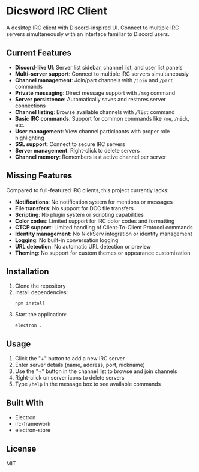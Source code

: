 # Dicsword IRC Client

A desktop IRC client with Discord-inspired UI. Connect to multiple IRC servers simultaneously with an interface familiar to Discord users.

## Current Features

- **Discord-like UI**: Server list sidebar, channel list, and user list panels
- **Multi-server support**: Connect to multiple IRC servers simultaneously
- **Channel management**: Join/part channels with `/join` and `/part` commands
- **Private messaging**: Direct message support with `/msg` command
- **Server persistence**: Automatically saves and restores server connections
- **Channel listing**: Browse available channels with `/list` command
- **Basic IRC commands**: Support for common commands like `/me`, `/nick`, etc.
- **User management**: View channel participants with proper role highlighting
- **SSL support**: Connect to secure IRC servers
- **Server management**: Right-click to delete servers
- **Channel memory**: Remembers last active channel per server

## Missing Features

Compared to full-featured IRC clients, this project currently lacks:

- **Notifications**: No notification system for mentions or messages
- **File transfers**: No support for DCC file transfers
- **Scripting**: No plugin system or scripting capabilities
- **Color codes**: Limited support for IRC color codes and formatting
- **CTCP support**: Limited handling of Client-To-Client Protocol commands
- **Identity management**: No NickServ integration or identity management
- **Logging**: No built-in conversation logging
- **URL detection**: No automatic URL detection or preview
- **Theming**: No support for custom themes or appearance customization

## Installation

1. Clone the repository
2. Install dependencies:
   ```
   npm install
   ```
3. Start the application:
   ```
   electron .
   ```

## Usage

1. Click the "+" button to add a new IRC server
2. Enter server details (name, address, port, nickname)
3. Use the "+" button in the channel list to browse and join channels
4. Right-click on server icons to delete servers
5. Type `/help` in the message box to see available commands

## Built With

- Electron
- irc-framework
- electron-store

## License

MIT